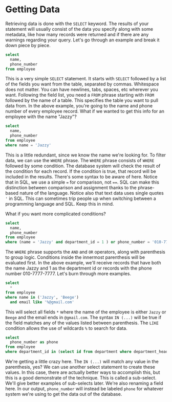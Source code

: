 # Getting Data
Retrieving data is done with the `SELECT` keyword. The results of your statement will usually consist of the data you specify along with some metadata, like how many records were returned and if there are any warnings regarding your query. Let's go through an example and break it down piece by piece.

```sql
select
  name,
  phone_number
from employee
```

This is a very simple `SELECT` statement. It starts with `SELECT` followed by a list of the fields you want from the table, separated by commas. Whitespace does not matter. You can have newlines, tabs, spaces, etc wherever you want. Following the field list, you need a `FROM` phrase starting with `FROM` followed by the name of a table. This specifies the table you want to pull data from. In the above example, you're going to the name and phone number of every employee record. What if we wanted to get this info for an employee with the name "Jazzy"?

```sql
select
  name,
  phone_number
from employee
where name = 'Jazzy'
```

This is a little redundant, since we know the name we're looking for. To filter data, we can use the `WHERE` phrase. The `WHERE` phrase consists of `WHERE` followed by some condition. The database system will check the result of the condition for each record. If the condition is true, that record will be included in the results. There's some syntax to be aware of here. Notice that in SQL, we use a simple `=` for comparison, not `==`. SQL can make this distinction between comparison and assignment thanks to the phrase-based nature of the language. Notice also that text data uses single quotes `'` in SQL. This can sometimes trip people up when switching between a programming language and SQL. Keep this in mind.

What if you want more complicated conditions?

```sql
select
  name,
  phone_number
from employee
where (name = 'Jazzy' and department_id = 1 ) or phone_number = '010-7777-7778'
```

The `WHERE` phrase supports the `AND` and `OR` operators, along with parenthesis to group logic. Conditions inside the innermost parenthesis will be evaluated first. In the above example, we'll receive records that have both the name Jazzy and 1 as the department id or records with the phone number 010-7777-7777. Let's burn through more examples.

```sql
select
  *
from employee
where name in ('Jazzy', 'Beege')
  and email like '%@gmail.com'
```

This will select all fields `*` where the name of the employee is either `Jazzy` or `Beege` and the email ends in `@gmail.com`. The syntax `IN (...)` will be true if the field matches any of the values listed between parenthesis. The `LIKE` condition allows the use of wildcards `%` to search for data.

```sql
select
  phone_number as phone
from employee
where department_id in (select id from department where department_head_id = 1)
```

We're getting a little crazy here. The `IN (...)` will match any value in the parenthesis, yes? We can use another select statement to create these values. In this case, there are actually better ways to accomplish this, but this is a good demonstrate of the technique. This is called a sub-select. We'll give better examples of sub-selects later. We're also renaming a field here. In our output, `phone_number` will instead be labeled `phone` for whatever system we're using to get the data out of the database.
